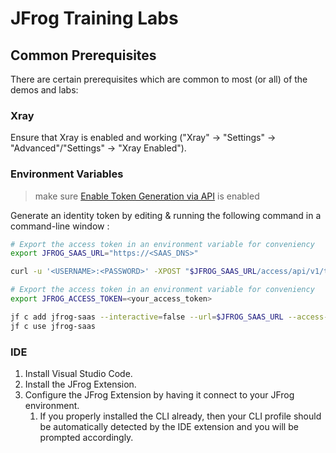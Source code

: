# JFrog Training Labs

## Common Prerequisites

There are certain prerequisites which are common to most (or all) of the demos and labs:

### Xray

Ensure that Xray is enabled and working ("Xray" -> "Settings" -> "Advanced"/"Settings" -> "Xray Enabled").

### Environment Variables

> make sure [Enable Token Generation via API](https://jfrog.com/help/r/jfrog-platform-administration-documentation/hide-basic-authentication) is enabled

Generate an identity token by editing & running the following command in a command-line window :

```bash
# Export the access token in an environment variable for conveniency
export JFROG_SAAS_URL="https://<SAAS_DNS>"

curl -u '<USERNAME>:<PASSWORD>' -XPOST "$JFROG_SAAS_URL/access/api/v1/tokens" -d "scope=applied-permissions/user"

# Export the access token in an environment variable for conveniency
export JFROG_ACCESS_TOKEN=<your_access_token>

jf c add jfrog-saas --interactive=false --url=$JFROG_SAAS_URL --access-token=$JFROG_ACCESS_TOKEN
jf c use jfrog-saas
```

### IDE

1. Install Visual Studio Code.
2. Install the JFrog Extension.
3. Configure the JFrog Extension by having it connect to your JFrog environment.
   1. If you properly installed the CLI already, then your CLI profile should be automatically detected by the IDE extension
      and you will be prompted accordingly.
